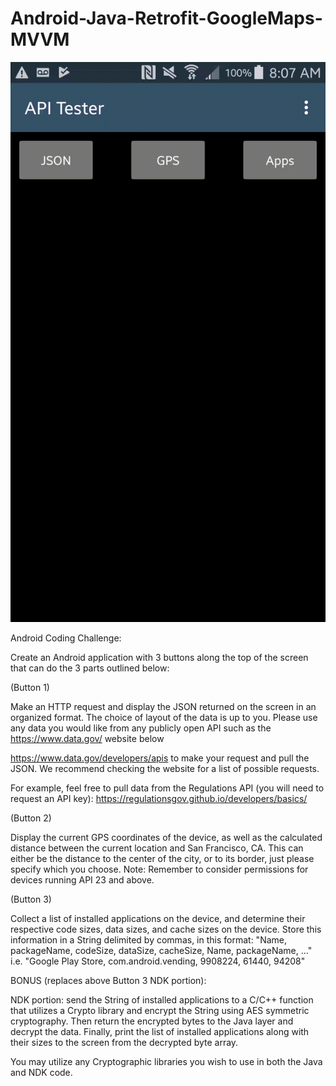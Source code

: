 # Android-Java-Retrofit-GoogleMaps-MVVM


![](image/app.gif)


Android Coding Challenge:

Create an Android application with 3 buttons along the top of the screen that can do the 3 parts outlined below:

 

(Button 1) 

Make an HTTP request and display the JSON returned on the screen in an organized format. The choice of layout of the data is up to you.   Please use any data you would like from any publicly open API such as the https://www.data.gov/ website below

https://www.data.gov/developers/apis to make your request and pull the JSON. We recommend checking the website for a list of possible requests. 

For example, feel free to pull data from the Regulations API (you will need to request an API key): https://regulationsgov.github.io/developers/basics/

 

(Button 2)

Display the current GPS coordinates of the device, as well as the calculated distance between the current location and San Francisco, CA. This can either be the distance to the center of the city, or to its border, just please specify which you choose. Note: Remember to consider permissions for devices running API 23 and above. 

 

(Button 3)

Collect a list of installed applications on the device, and determine their respective code sizes, data sizes, and cache sizes on the device. Store this information in a String delimited by commas, in this format: "Name, packageName, codeSize, dataSize, cacheSize, Name, packageName, ..." i.e. "Google Play Store, com.android.vending, 9908224, 61440, 94208"

 

BONUS (replaces above Button 3 NDK portion):

NDK portion: send the String of installed applications to a C/C++ function that utilizes a Crypto library and encrypt the String using AES symmetric cryptography. Then return the encrypted bytes to the Java layer and decrypt the data. Finally, print the list of installed applications along with their sizes to the screen from the decrypted byte array. 

You may utilize any Cryptographic libraries you wish to use in both the Java and NDK code.
